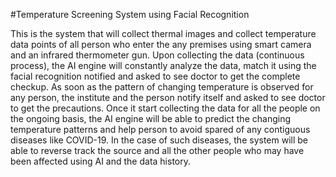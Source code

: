 #Temperature Screening System using Facial Recognition

This is the system that will collect thermal images and collect temperature data points of all
person who enter the any premises using smart camera and an infrared thermometer gun.
Upon collecting the data (continuous process), the AI engine will constantly analyze the data,
match it using the facial recognition notified and asked to see doctor to get the complete
checkup.
As soon as the pattern of changing temperature is observed for any person, the institute and the
person notify itself and asked to see doctor to get the precautions.
Once it start collecting the data for all the people on the ongoing basis, the AI engine will be
able to predict the changing temperature patterns and help person to avoid spared of any
contiguous diseases like COVID-19.
In the case of such diseases, the system will be able to reverse track the source and all the other
people who may have been affected using AI and the data history.

